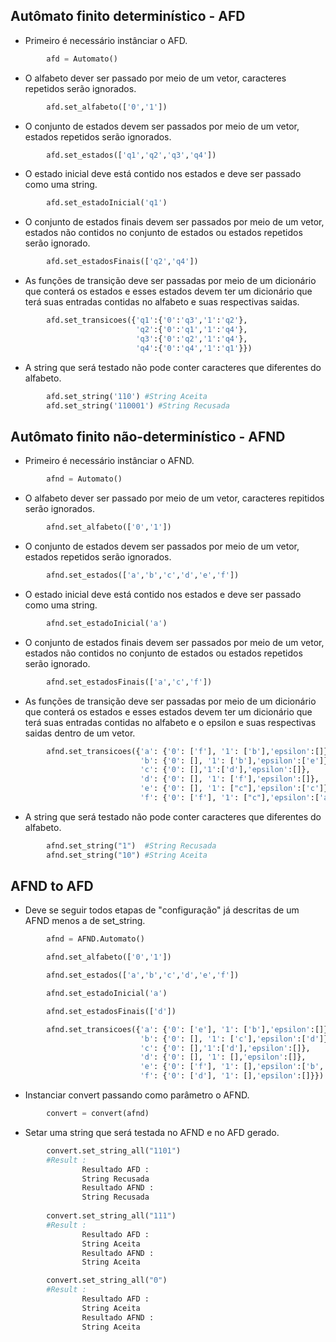 ## Autômato finito determinístico - AFD

- Primeiro é necessário instânciar o AFD.

```py
        afd = Automato()
```
- O alfabeto dever ser passado por meio de um vetor, caracteres repetidos serão ignorados.

```py
        afd.set_alfabeto(['0','1']) 
```
- O conjunto de estados devem ser passados por meio de um vetor, estados repetidos serão ignorados.

```py   
        afd.set_estados(['q1','q2','q3','q4'])
```
- O estado inicial deve está contido nos estados e deve ser passado como uma string.

```py
        afd.set_estadoInicial('q1')
```
- O conjunto de estados finais devem ser passados por meio de um vetor, estados não contidos no conjunto de estados ou estados repetidos serão ignorado.

```py   
        afd.set_estadosFinais(['q2','q4'])
```
- As funções de transição deve ser passadas por meio de um dicionário que conterá os estados e esses estados devem ter um dicionário que terá suas entradas contidas no alfabeto e suas respectivas saidas.

```py    
        afd.set_transicoes({'q1':{'0':'q3','1':'q2'},
                            'q2':{'0':'q1','1':'q4'},
                            'q3':{'0':'q2','1':'q4'},
                            'q4':{'0':'q4','1':'q1'}}) 
```
- A string que será testado não pode conter caracteres que diferentes do alfabeto.

```py
        afd.set_string('110') #String Aceita
        afd.set_string('110001') #String Recusada
```

## Autômato finito não-determinístico - AFND

- Primeiro é necessário instânciar o AFND.

```py
        afnd = Automato()
```
- O alfabeto dever ser passado por meio de um vetor, caracteres repitidos serão ignorados.

```py
        afnd.set_alfabeto(['0','1']) 
```
- O conjunto de estados devem ser passados por meio de um vetor, estados repetidos serão ignorados.

```py   
        afnd.set_estados(['a','b','c','d','e','f'])
```
- O estado inicial deve está contido nos estados e deve ser passado como uma string.

```py
        afnd.set_estadoInicial('a')
```
- O conjunto de estados finais devem ser passados por meio de um vetor, estados não contidos no conjunto de estados ou estados repetidos serão ignorado.

```py   
        afnd.set_estadosFinais(['a','c','f'])
```
- As funções de transição deve ser passadas por meio de um dicionário que conterá os estados e esses estados devem ter um dicionário que terá suas entradas contidas no alfabeto e o epsilon e suas respectivas saidas dentro de um vetor.

```py    
        afnd.set_transicoes({'a': {'0': ['f'], '1': ['b'],'epsilon':[]},
                             'b': {'0': [], '1': ['b'],'epsilon':['e']},
                             'c': {'0': [],'1':['d'],'epsilon':[]},
                             'd': {'0': [], '1': ['f'],'epsilon':[]},
                             'e': {'0': [], '1': ["c"],'epsilon':['c']},
                             'f': {'0': ['f'], '1': ["c"],'epsilon':['a']}})  
```
- A string que será testado não pode conter caracteres que diferentes do alfabeto.

```py
        afnd.set_string("1")  #String Recusada
        afnd.set_string("10") #String Aceita
```

## AFND to AFD

- Deve se seguir todos etapas de "configuração" já descritas de um AFND menos a de set_string.

```py
        afnd = AFND.Automato()
```
```py
        afnd.set_alfabeto(['0','1'])
```
```py
        afnd.set_estados(['a','b','c','d','e','f'])
```

```py
        afnd.set_estadoInicial('a')
```

```py  
        afnd.set_estadosFinais(['d'])
```
```py
        afnd.set_transicoes({'a': {'0': ['e'], '1': ['b'],'epsilon':[]},
                             'b': {'0': [], '1': ['c'],'epsilon':['d']},
                             'c': {'0': [],'1':['d'],'epsilon':[]},
                             'd': {'0': [], '1': [],'epsilon':[]},
                             'e': {'0': ['f'], '1': [],'epsilon':['b','c']},
                             'f': {'0': ['d'], '1': [],'epsilon':[]}}) 
```
- Instanciar convert passando como parâmetro o AFND.

```py
        convert = convert(afnd)
```

- Setar uma string que será testada no AFND e no AFD gerado.

```py
        convert.set_string_all("1101")
        #Result :
                Resultado AFD : 
                String Recusada
                Resultado AFND : 
                String Recusada
        
        convert.set_string_all("111")
        #Result :
                Resultado AFD : 
                String Aceita
                Resultado AFND : 
                String Aceita

        convert.set_string_all("0")
        #Result :
                Resultado AFD : 
                String Aceita
                Resultado AFND : 
                String Aceita
```